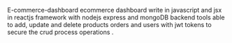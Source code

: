  E-commerce-dashboard
 ecommerce dashboard write in javascript and jsx in reactjs framework with nodejs express and mongoDB backend tools able to add, update and delete products orders and users 
 with jwt tokens to secure the crud process operations .
